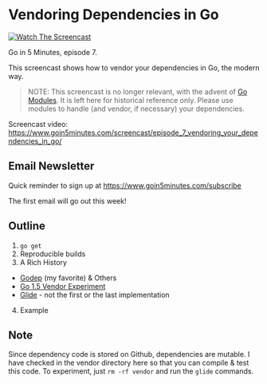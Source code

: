 # Vendoring Dependencies in Go

[![Watch The Screencast](https://www.goin5minutes.com/img/watch-screencast.svg)](https://www.goin5minutes.com/screencast/episode_7_vendoring_your_dependencies_in_go/)

Go in 5 Minutes, episode 7.

This screencast shows how to vendor your dependencies in Go, the modern way.

>NOTE: This screencast is no longer relevant, with the advent of [Go Modules](https://golang.org/ref/mod). It is left here for historical reference only. Please use modules to handle (and vendor, if necessary) your dependencies.

Screencast video:
https://www.goin5minutes.com/screencast/episode_7_vendoring_your_dependencies_in_go/

## Email Newsletter

Quick reminder to sign up at https://www.goin5minutes.com/subscribe

The first email will go out this week!

## Outline

1. `go get`
2. Reproducible builds
3. A Rich History
  - [Godep](https://github.com/tools/godep) (my favorite) & Others
  - [Go 1.5 Vendor Experiment](https://docs.google.com/document/d/1Bz5-UB7g2uPBdOx-rw5t9MxJwkfpx90cqG9AFL0JAYo/edit)
  - [Glide](https://github.com/Masterminds/glide) - not the first or the last implementation
4. Example

## Note

Since dependency code is stored on Github, dependencies are mutable. I have checked in the vendor directory here so that you can compile & test this code. To experiment, just `rm -rf vendor` and run the `glide` commands.
